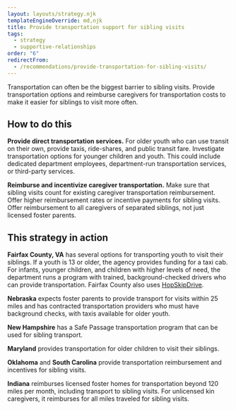 ```yaml
---
layout: layouts/strategy.njk
templateEngineOverride: md,njk
title: Provide transportation support for sibling visits
tags:
  - strategy
  - supportive-relationships
order: "6"
redirectFrom:
  - /recommendations/provide-transportation-for-sibling-visits/
---
```

Transportation can often be the biggest barrier to sibling visits. Provide transportation options and reimburse caregivers for transportation costs to make it easier for siblings to visit more often.

## How to do this

**Provide direct transportation services.** For older youth who can use transit on their own, provide taxis, ride-shares, and public transit fare. Investigate transportation options for younger children and youth. This could include dedicated department employees, department-run transportation services, or third-party services.

**Reimburse and incentivize caregiver transportation.** Make sure that sibling visits count for existing caregiver transportation reimbursement. Offer higher reimbursement rates or incentive payments for sibling visits. Offer reimbursement to all caregivers of separated siblings, not just licensed foster parents.

## This strategy in action

**Fairfax County, VA** has several options for transporting youth to visit their siblings. If a youth is 13 or older, the agency provides funding for a taxi cab. For infants, younger children, and children with higher levels of need, the department runs a program with trained, background-checked drivers who can provide transportation. Fairfax County also uses [HopSkipDrive](https://www.hopskipdrive.com/).

**Nebraska** expects foster parents to provide transport for visits within 25 miles and has contracted transportation providers who must have background checks, with taxis available for older youth.

**New Hampshire** has a Safe Passage transportation program that can be used for sibling transport.

**Maryland** provides transportation for older children to visit their siblings.

**Oklahoma** and **South Carolina** provide transportation reimbursement and incentives for sibling visits.

**Indiana** reimburses licensed foster homes for transportation beyond 120 miles per month, including transport to sibling visits. For unlicensed kin caregivers, it reimburses for all miles traveled for sibling visits.
